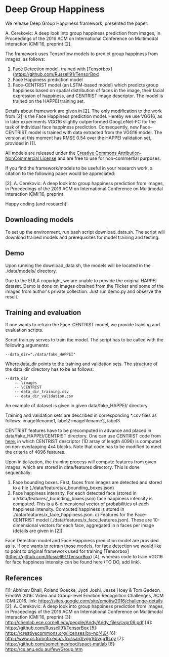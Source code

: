 Deep Group Happiness
===============================

We release Deep Group Happiness framework, presented the paper: 

A. Cerekovic: A deep look into group happiness prediction from images, in Proceedings of the 2016 ACM on International Conference on Multimodal Interaction ICMI'16, preprint [2]. 

The framework uses Tensorflow models to predict group happiness from images, as follows:

1. Face Detection model, trained with [Tensorbox] (https://github.com/Russell91/TensorBox)  
2. Face Happiness prediction model
3. Face-CENTRIST model (an LSTM-based model) which predicts group happiness based on spatial distribution of faces in the image, their facial expression of happiness, and CENTRIST image descriptor. The model is trained on the HAPPEI training set.

Details about framework are given in [2]. The only modification to the work from [2] is the Face Happiness prediction model. Hereby we use VGG16, as in later experiments VGG16 slightly outperformed GoogLeNet-FC for the task of individual face happiness prediction. Consequently, new Face-CENTRIST model is trained with data extracted from the VGG16 model. The version at this moment has RMSE 0.54 over the HAPPEI validation set, provided in [1].

All models are released under the [Creative Commons Attribution-NonCommercial License](https://creativecommons.org/licenses/by-nc/4.0/) and are free to use for non-commertial purposes. 

If you find the framework/models to be useful in your research work, a citation to the following paper would be appreciated:

[2]: A. Cerekovic: A deep look into group happiness prediction from images, in Proceedings of the 2016 ACM on International Conference on Multimodal Interaction ICMI'16, preprint

Happy coding (and research)!


Downloading models 
------------------
To set up the environment, run bash script download_data.sh. The script will download trained models and prerequisites for model training and testing.

Demo
----

Upon running the download_data.sh, the models will be located in the ./data/models/ directory. 

Due to the EULA copyright, we are unable to provide the original HAPPEI dataset. Demo is done on images obtained from the Flicker and some of the images from author's private collection. Just run demo.py and observe the result.

Training and evaluation
-----------------------
 
If one wants to retrain the Face-CENTRIST model, we provide training and evaluation scripts. 

Script train.py serves to train the model. The script has to be called with the following arguments:

```
--data_dir="./data/fake_HAPPEI"
```

Where data_dir points to the training and validation sets. The structure of the data_dir directory has to be as follows:

```
--data_dir
    -- \images
    -- \CENTRIST
    -- data_dir_training.csv
    -- data_dir_validation.csv
```

An example of dataset is given in given data/fake_HAPPEI/ directory.

Training and validation sets are described in corresponding *.csv files as follows:
imagefilename1, label2
imagefilename2, label3


CENTRIST features have to be precomputed in advance and placed in data/fake_HAPPEI/CENTRIST directory. One can use CENTRIST code from [here](https://github.com/sometimesfood/spact-matlab), in which CENTRIST descriptor (1D array of length 4096) is computed on non-overlapping 4x4 blocks. Note that code has to be modified to meet the criteria of 4096 features.

Upon initialization, the training process will compute features from given images, which are stored in data/features directory. This is done sequentially:

1) Face bounding boxes. First, faces from images are detected and stored to a file (./data/features/x_bounding_boxes.json)
2) Face happiness intensity. For each detected face (stored in x./data/features/_bounding_boxes.json) face happiness intensity is computed. This is a 6-dimensional vector of probabilities of each happiness intensity. Computed happiness is stored in ./data/features/x_face_happiness.json.
c) Features for the Face-CENTRIST model (./data/features/x_face_features.json). These are 10-dimensional vectors for each face, aggregated in n faces per image (details are given in [2]).

Face Detection model and Face Happiness prediction model are provided as is. If one wants to retrain those models, for face detection we would like to point to original framework used for training  [Tensorbox] (https://github.com/Russell91/TensorBox) [4], whereas code to train VGG16 for face happiness intensity can be found here (TO DO, add link). 


References
----------

  [1]: Abhinav Dhall, Roland Goecke, Jyoti Joshi, Jesse Hoey & Tom Gedeon, EmotiW 2016: Video and Group-level Emotion Recognition Challenges, ACM ICMI 2016. link: https://sites.google.com/site/emotiw2016/challenge-details
  [2]: A. Cerekovic: A deep look into group happiness prediction from images, in Proceedings of the 2016 ACM on International Conference on Multimodal Interaction ICMI'16, preprint
  [3]: http://chenlab.ece.cornell.edu/people/Andy/Andy_files/cvpr09.pdf
  [4]: https://github.com/Russell91/TensorBox
  [5]: https://creativecommons.org/licenses/by-nc/4.0/
  [6]: http://www.cs.toronto.edu/~frossard/vgg16/vgg16.py
  [7]: https://github.com/sometimesfood/spact-matlab
  [8]: https://cs.anu.edu.au/few/Group.htm
